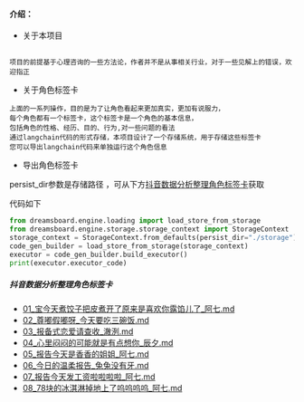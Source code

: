 
#### 介绍：
- 关于本项目
```text

项目的前提基于心理咨询的一些方法论，作者并不是从事相关行业，对于一些见解上的错误，欢迎指正

```
- 关于角色标签卡
```text
上面的一系列操作，目的是为了让角色看起来更加真实，更加有说服力，
每个角色都有一个标签卡，这个标签卡是一个角色的基本信息，
包括角色的性格、经历、目的、行为,对一些问题的看法
通过langchain代码的形式存储，本项目设计了一个存储系统，用于存储这些标签卡
您可以导出langchain代码来单独运行这个角色信息
```

- 导出角色标签卡


persist_dir参数是存储路径 ，可从下方[抖音数据分析整理角色标签卡](#抖音数据分析整理角色标签卡)获取

代码如下
```python
from dreamsboard.engine.loading import load_store_from_storage
from dreamsboard.engine.storage.storage_context import StorageContext
storage_context = StorageContext.from_defaults(persist_dir="./storage")
code_gen_builder = load_store_from_storage(storage_context)
executor = code_gen_builder.build_executor()
print(executor.executor_code)
```

##### 抖音数据分析整理角色标签卡

- [01_宝今天煮饺子把皮煮开了原来是喜欢你露馅儿了_阿七.md](..%2F..%2F%E6%A2%A6%E4%B8%8E%E5%88%9B%E9%80%A0%E6%80%A7%E5%88%86%E6%9E%90%2F%E8%99%9A%E6%8B%9F%E7%BD%91%E5%8F%8B%2F01_%E5%AE%9D%E4%BB%8A%E5%A4%A9%E7%85%AE%E9%A5%BA%E5%AD%90%E6%8A%8A%E7%9A%AE%E7%85%AE%E5%BC%80%E4%BA%86%E5%8E%9F%E6%9D%A5%E6%98%AF%E5%96%9C%E6%AC%A2%E4%BD%A0%E9%9C%B2%E9%A6%85%E5%84%BF%E4%BA%86_%E9%98%BF%E4%B8%83.md)
- [02_尊嘟假嘟呀_今天要吃三碗饭.md](..%2F..%2F%E6%A2%A6%E4%B8%8E%E5%88%9B%E9%80%A0%E6%80%A7%E5%88%86%E6%9E%90%2F%E8%99%9A%E6%8B%9F%E7%BD%91%E5%8F%8B%2F02_%E5%B0%8A%E5%98%9F%E5%81%87%E5%98%9F%E5%91%80_%E4%BB%8A%E5%A4%A9%E8%A6%81%E5%90%83%E4%B8%89%E7%A2%97%E9%A5%AD.md)
- [03_报备式恋爱请查收_澈洌.md](..%2F..%2F%E6%A2%A6%E4%B8%8E%E5%88%9B%E9%80%A0%E6%80%A7%E5%88%86%E6%9E%90%2F%E8%99%9A%E6%8B%9F%E7%BD%91%E5%8F%8B%2F03_%E6%8A%A5%E5%A4%87%E5%BC%8F%E6%81%8B%E7%88%B1%E8%AF%B7%E6%9F%A5%E6%94%B6_%E6%BE%88%E6%B4%8C.md)
- [04_心里闷闷的可能就是有点想你_辰夕.md](..%2F..%2F%E6%A2%A6%E4%B8%8E%E5%88%9B%E9%80%A0%E6%80%A7%E5%88%86%E6%9E%90%2F%E8%99%9A%E6%8B%9F%E7%BD%91%E5%8F%8B%2F04_%E5%BF%83%E9%87%8C%E9%97%B7%E9%97%B7%E7%9A%84%E5%8F%AF%E8%83%BD%E5%B0%B1%E6%98%AF%E6%9C%89%E7%82%B9%E6%83%B3%E4%BD%A0_%E8%BE%B0%E5%A4%95.md)
- [05_报告今天是香香的姐姐_阿七.md](..%2F..%2F%E6%A2%A6%E4%B8%8E%E5%88%9B%E9%80%A0%E6%80%A7%E5%88%86%E6%9E%90%2F%E8%99%9A%E6%8B%9F%E7%BD%91%E5%8F%8B%2F05_%E6%8A%A5%E5%91%8A%E4%BB%8A%E5%A4%A9%E6%98%AF%E9%A6%99%E9%A6%99%E7%9A%84%E5%A7%90%E5%A7%90_%E9%98%BF%E4%B8%83.md)
- [06_今日的温柔报告_兔兔没有牙.md](..%2F..%2F%E6%A2%A6%E4%B8%8E%E5%88%9B%E9%80%A0%E6%80%A7%E5%88%86%E6%9E%90%2F%E8%99%9A%E6%8B%9F%E7%BD%91%E5%8F%8B%2F06_%E4%BB%8A%E6%97%A5%E7%9A%84%E6%B8%A9%E6%9F%94%E6%8A%A5%E5%91%8A_%E5%85%94%E5%85%94%E6%B2%A1%E6%9C%89%E7%89%99.md)
- [07_报告今天发工资啦啦啦啦_阿七.md](..%2F..%2F%E6%A2%A6%E4%B8%8E%E5%88%9B%E9%80%A0%E6%80%A7%E5%88%86%E6%9E%90%2F%E8%99%9A%E6%8B%9F%E7%BD%91%E5%8F%8B%2F07_%E6%8A%A5%E5%91%8A%E4%BB%8A%E5%A4%A9%E5%8F%91%E5%B7%A5%E8%B5%84%E5%95%A6%E5%95%A6%E5%95%A6%E5%95%A6_%E9%98%BF%E4%B8%83.md)
- [08_78块的冰淇淋掉地上了呜呜呜呜_阿七.md](..%2F..%2F%E6%A2%A6%E4%B8%8E%E5%88%9B%E9%80%A0%E6%80%A7%E5%88%86%E6%9E%90%2F%E8%99%9A%E6%8B%9F%E7%BD%91%E5%8F%8B%2F08_78%E5%9D%97%E7%9A%84%E5%86%B0%E6%B7%87%E6%B7%8B%E6%8E%89%E5%9C%B0%E4%B8%8A%E4%BA%86%E5%91%9C%E5%91%9C%E5%91%9C%E5%91%9C_%E9%98%BF%E4%B8%83.md)



